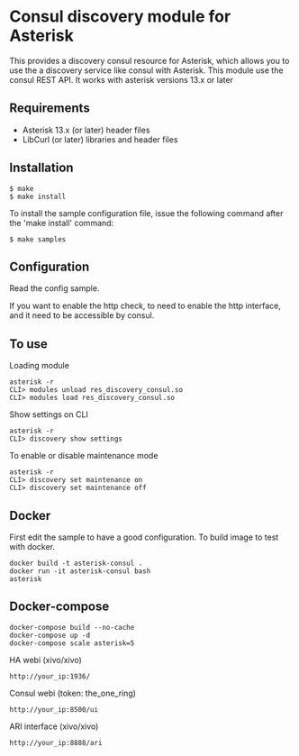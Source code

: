 Consul discovery module for Asterisk
====================================

This provides a discovery consul resource for Asterisk, which allows you to use
the a discovery service like consul with Asterisk. This module use the consul REST API.
It works with asterisk versions 13.x or later

Requirements
------------
- Asterisk 13.x (or later) header files
- LibCurl (or later) libraries and header files

Installation
------------
    $ make
    $ make install

To install the sample configuration file, issue the following command after
the 'make install' command:

    $ make samples

Configuration
-------------

Read the config sample.

If you want to enable the http check, to need to enable the http interface, and it need to be accessible by consul.

To use
------

Loading module

    asterisk -r
    CLI> modules unload res_discovery_consul.so
    CLI> modules load res_discovery_consul.so

Show settings on CLI

    asterisk -r
    CLI> discovery show settings

To enable or disable maintenance mode

    asterisk -r
    CLI> discovery set maintenance on
    CLI> discovery set maintenance off


Docker
------

First edit the sample to have a good configuration.
To build image to test with docker.

    docker build -t asterisk-consul .
    docker run -it asterisk-consul bash
    asterisk

Docker-compose
--------------

    docker-compose build --no-cache
    docker-compose up -d
    docker-compose scale asterisk=5

HA webi (xivo/xivo)

    http://your_ip:1936/

Consul webi (token: the_one_ring)

    http://your_ip:8500/ui

ARI interface (xivo/xivo)

    http://your_ip:8888/ari
